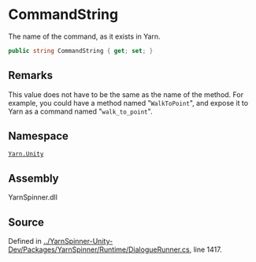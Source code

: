 # CommandString

The name of the command, as it exists in Yarn.

```csharp
public string CommandString { get; set; }
```

## Remarks

This value does not have to be the same as the name of the method. For example, you could have a method named "`WalkToPoint`", and expose it to Yarn as a command named "`walk_to_point`".

## Namespace

[`Yarn.Unity`](../)

## Assembly

YarnSpinner.dll

## Source

Defined in [../YarnSpinner-Unity-Dev/Packages/YarnSpinner/Runtime/DialogueRunner.cs](https://github.com/YarnSpinnerTool/YarnSpinner-Unity//blob/develop/Runtime/DialogueRunner.cs#L1417), line 1417.

